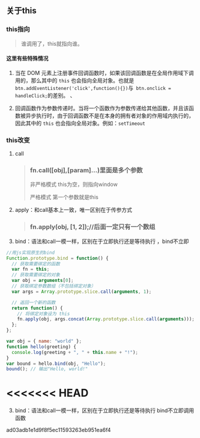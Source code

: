 ## 关于this

### this指向

> 谁调用了，this就指向谁。

#### 这里有些特殊情况

1. 当在 DOM 元素上注册事件回调函数时，如果该回调函数是在全局作用域下调用的，那么其中的 `this` 也会指向全局对象。也就是`btn.addEventListener('click',function(){})`与` btn.onclick = handleClick;`的差别。  、

2. 回调函数作为参数传递时。当将一个函数作为参数传递给其他函数，并且该函数被异步执行时，由于回调函数不是在本身的拥有者对象的作用域内执行的，因此其中的 `this` 也会指向全局对象。例如：`setTimeout`

### this改变

1. call

   >### fn.call([obj],[param]...)里面是多个参数
   >
   >非严格模式 this为空，则指向window
   >
   >严格模式 第一个参数就是this

   

2. apply：和call基本上一致，唯一区别在于传参方式

   > ### fn.apply(obj, [1, 2]);//后面一定只有一个数组

   

3. bind：语法和call一模一样，区别在于立即执行还是等待执行 ，bind不立即

```js
//用js实现原生的bind
Function.prototype.bind = function() {
  // 获取需要绑定的函数
  var fn = this;
  // 获取需要绑定的对象
  var obj = arguments[0];
  // 获取绑定参数数组（不包括绑定对象）
  var args = Array.prototype.slice.call(arguments, 1);

  // 返回一个新的函数
  return function() {
    // 将绑定对象设为 this
    fn.apply(obj, args.concat(Array.prototype.slice.call(arguments)));
  };
};

var obj = { name: "world" };
function hello(greeting) {
  console.log(greeting + ", " + this.name + "!");
}
var bound = hello.bind(obj, "Hello");
bound(); // 输出"Hello, world!"

```

<<<<<<< HEAD
=======
3. bind：语法和call一模一样，区别在于立即执行还是等待执行 bind不立即调用函数

ad03adb1e1d9f8f5ec11593263eb951ea6f4